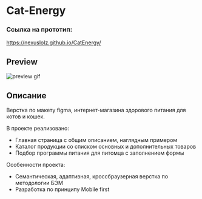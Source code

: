 # Cat-Energy

### Ссылка на прототип:

  https://nexuslolz.github.io/CatEnergy/

## Preview

![preview gif](img/CatEnergy.gif)

## Описание

Верстка по макету figma, интернет-магазина здорового питания для котов и кошек.

В проекте реализовано:
- Главная страница с общим описанием, наглядным примером
- Каталог продукции со списком основных и дополнительных товаров
- Подбор программы питания для питомца с заполнением формы

Особенности проекта:
- Семантическая, адаптивная, кроссбраузерная верстка по методологии БЭМ
- Разработка по принципу Mobile first
